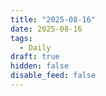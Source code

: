 ```yaml
---
title: "2025-08-16"
date: 2025-08-16
tags:
  - Daily
draft: true
hidden: false
disable_feed: false
---
```


